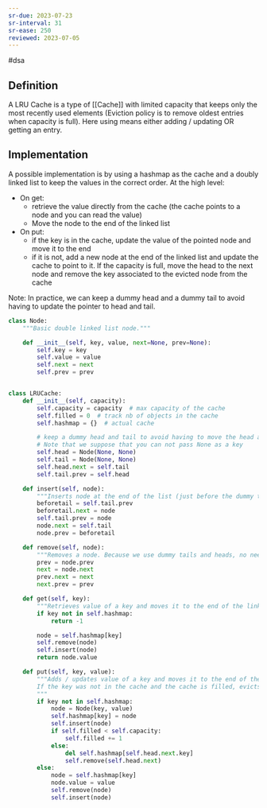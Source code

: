 ```yaml
---
sr-due: 2023-07-23
sr-interval: 31
sr-ease: 250
reviewed: 2023-07-05
---
```


#dsa

## Definition

A LRU Cache is a type of [[Cache]] with limited capacity that keeps only the most recently used elements (Eviction policy is to remove oldest entries when capacity is full). Here using means either adding / updating OR getting an entry.

## Implementation

A possible implementation is by using a hashmap as the cache and a doubly linked list to keep the values in the correct order.
At the high level:

- On get:
  - retrieve the value directly from the cache (the cache points to a node and you can read the value)
  - Move the node to the end of the linked list
- On put:
  - if the key is in the cache, update the value of the pointed node and move it to the end
  - if it is not, add a new node at the end of the linked list and update the cache to point to it. If the capacity is full, move the head to the next node and remove the key associated to the evicted node from the cache

Note: In practice, we can keep a dummy head and a dummy tail to avoid having to update the pointer to head and tail.

```python
class Node:
    """Basic double linked list node."""

    def __init__(self, key, value, next=None, prev=None):
        self.key = key
        self.value = value
        self.next = next
        self.prev = prev


class LRUCache:
    def __init__(self, capacity):
        self.capacity = capacity  # max capacity of the cache
        self.filled = 0  # track nb of objects in the cache
        self.hashmap = {}  # actual cache

        # keep a dummy head and tail to avoid having to move the head and tail pointer
        # Note that we suppose that you can not pass None as a key
        self.head = Node(None, None)
        self.tail = Node(None, None)
        self.head.next = self.tail
        self.tail.prev = self.head

    def insert(self, node):
        """Inserts node at the end of the list (just before the dummy tail)"""
        beforetail = self.tail.prev
        beforetail.next = node
        self.tail.prev = node
        node.next = self.tail
        node.prev = beforetail

    def remove(self, node):
        """Removes a node. Because we use dummy tails and heads, no need for extra checks"""
        prev = node.prev
        next = node.next
        prev.next = next
        next.prev = prev

    def get(self, key):
        """Retrieves value of a key and moves it to the end of the linked list"""
        if key not in self.hashmap:
            return -1

        node = self.hashmap[key]
        self.remove(node)
        self.insert(node)
        return node.value

    def put(self, key, value):
        """Adds / updates value of a key and moves it to the end of the linked list
        If the key was not in the cache and the cache is filled, evicts the oldest entry
        """
        if key not in self.hashmap:
            node = Node(key, value)
            self.hashmap[key] = node
            self.insert(node)
            if self.filled < self.capacity:
                self.filled += 1
            else:
                del self.hashmap[self.head.next.key]
                self.remove(self.head.next)
        else:
            node = self.hashmap[key]
            node.value = value
            self.remove(node)
            self.insert(node)
```

